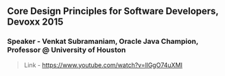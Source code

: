 ## Core Design Principles for Software Developers, Devoxx 2015
### Speaker - Venkat Subramaniam, Oracle Java Champion, Professor @ University of Houston

> Link - https://www.youtube.com/watch?v=llGgO74uXMI

